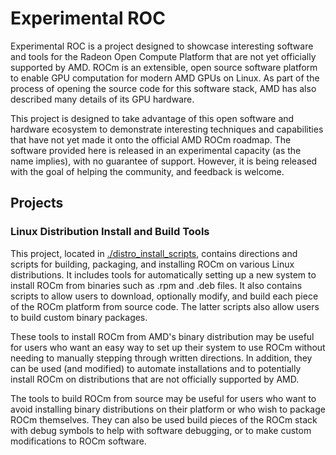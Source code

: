 # Experimental ROC

Experimental ROC is a project designed to showcase interesting software and tools for the Radeon Open Compute Platform that are not yet officially supported by AMD.
ROCm is an extensible, open source software platform to enable GPU computation for modern AMD GPUs on Linux.
As part of the process of opening the source code for this software stack, AMD has also described many details of its GPU hardware.

This project is designed to take advantage of this open software and hardware ecosystem to demonstrate interesting techniques and capabilities that have not yet made it onto the official AMD ROCm roadmap.
The software provided here is released in an experimental capacity (as the name implies), with no guarantee of support.
However, it is being released with the goal of helping the community, and feedback is welcome.

## Projects

### Linux Distribution Install and Build Tools

This project, located in [./distro_install_scripts](distro_install_scripts), contains directions and scripts for building, packaging, and installing ROCm on various Linux distributions.
It includes tools for automatically setting up a new system to install ROCm from binaries such as .rpm and .deb files.
It also contains scripts to allow users to download, optionally modify, and build each piece of the ROCm platform from source code.
The latter scripts also allow users to build custom binary packages.

These tools to install ROCm from AMD's binary distribution may be useful for users who want an easy way to set up their system to use ROCm without needing to manually stepping through written directions.
In addition, they can be used (and modified) to automate installations and to potentially install ROCm on distributions that are not officially supported by AMD.

The tools to build ROCm from source may be useful for users who want to avoid installing binary distributions on their platform or who wish to package ROCm themselves.
They can also be used build pieces of the ROCm stack with debug symbols to help with software debugging, or to make custom modifications to ROCm software.
